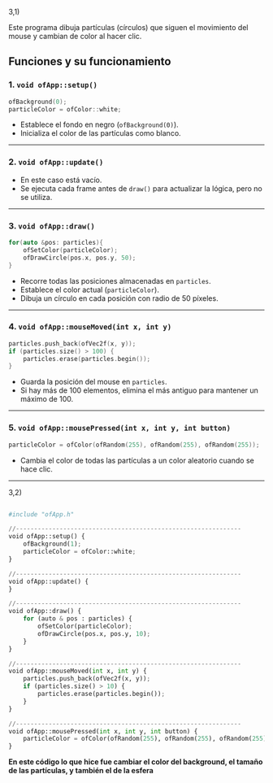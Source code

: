 
3,1) 

Este programa dibuja partículas (círculos) que siguen el movimiento del mouse y cambian de color al hacer clic.

## Funciones y su funcionamiento

### 1. `void ofApp::setup()`
```cpp
ofBackground(0);
particleColor = ofColor::white;
```
- Establece el fondo en negro (`ofBackground(0)`).
- Inicializa el color de las partículas como blanco.

---

### 2. `void ofApp::update()`
- En este caso está vacío.
- Se ejecuta cada frame antes de `draw()` para actualizar la lógica, pero no se utiliza.

---

### 3. `void ofApp::draw()`
```cpp
for(auto &pos: particles){
    ofSetColor(particleColor);
    ofDrawCircle(pos.x, pos.y, 50);
}
```
- Recorre todas las posiciones almacenadas en `particles`.
- Establece el color actual (`particleColor`).
- Dibuja un círculo en cada posición con radio de 50 píxeles.

---

### 4. `void ofApp::mouseMoved(int x, int y)`
```cpp
particles.push_back(ofVec2f(x, y));
if (particles.size() > 100) {
    particles.erase(particles.begin());
}
```
- Guarda la posición del mouse en `particles`.
- Si hay más de 100 elementos, elimina el más antiguo para mantener un máximo de 100.

---

### 5. `void ofApp::mousePressed(int x, int y, int button)`
```cpp
particleColor = ofColor(ofRandom(255), ofRandom(255), ofRandom(255));
```
- Cambia el color de todas las partículas a un color aleatorio cuando se hace clic.

---


3,2)

```py  

#include "ofApp.h"

//--------------------------------------------------------------
void ofApp::setup() {
	ofBackground(1);
	particleColor = ofColor::white;
}

//--------------------------------------------------------------
void ofApp::update() {
}

//--------------------------------------------------------------
void ofApp::draw() {
	for (auto & pos : particles) {
		ofSetColor(particleColor);
		ofDrawCircle(pos.x, pos.y, 10);
	}
}

//--------------------------------------------------------------
void ofApp::mouseMoved(int x, int y) {
	particles.push_back(ofVec2f(x, y));
	if (particles.size() > 10) {
		particles.erase(particles.begin());
	}
}

//--------------------------------------------------------------
void ofApp::mousePressed(int x, int y, int button) {
	particleColor = ofColor(ofRandom(255), ofRandom(255), ofRandom(255));
}

```  

__En este código lo que hice fue cambiar el color del background, el tamaño de las partículas, y también el de la esfera__  
